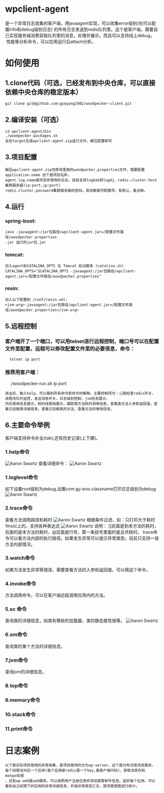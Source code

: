# wpclient-agent
  是一个异常日志收集的客户端，用javaagent实现，可以收集error级别(也可以配置info和debug级别日志)
  的所有日志发送到redis队列里。这个是客户端，需要自己实现服务端消费获取队列里的消息，处理并展示。而且可以支持线上debug，
  性能等分析命令，可以应用运行后attach分析。

# 如何使用

## 1.clone代码（可选，已经发布到中央仓库，可以直接依赖中央仓库的稳定版本）
    git clone git@github.com:guoyang1982/woodpecker-client.git
## 2.编译安装（可选）

    cd wpclient-agent/bin
    ./woodpecker-packages.sh
    会在target生成wpclient-agent.zip运行文件，解压配置即可
## 3.项目配置
    解压wpclient-agent.zip包修改里面的woodpecker.properties文件，需要配置application.name 这个是项目名称，
    agent.log.name是项目所使用的日志，目前支持logbak和log4j，redis.cluster.host集群服务器(ip:port,ip:port)
    redis.cluster.password集群服务器的密码。其他都是可配置项，有默认，看注释。
## 4.运行
   ### spring-boot:
    java -javaagent:/jar包路径/wpclient-agent.jar=/配置文件路径/woodpecker.properties 
    -jar 运行的jar包.jar
   ### tomcat:
    加入agent到CATALINA_OPTS 在 Tomcat 启动脚本 (catalina.sh).
    CATALINA_OPTS="$CATALINA_OPTS -javaagent:/jar包路径/wpclient-agent.jar=/配置文件路径/woodpecker.properties"
   ### resin:
    加入以下配置到 /conf/resin.xml:
    <jvm-arg>-javaagent:/jar包路径/wpclient-agent.jar=/配置文件路径/woodpecker.properties</jvm-arg>
## 5.远程控制
   ### 客户端开了一个端口，可以用telnet进行远程控制，端口号可以在配置文件里配置，远程可以修改配置文件里的必要信息，命令：
      telnet ip port
   ### 推荐用客户端：
      ./woodpecker-run.sh ip port
 
    进去后，输入help，可以看到所有命令和命令的解释。主要控制项为：心跳检查redis开关，线程池队列监控，发送消息开关，日志级别控制，jvm信息展示，
    内存使用信息展示，耗时线程栈展示，跟踪类方法耗时调用信息，查看类方法入参和返回值，查看已加载类详细信息，查看已加载类的方法，查看方法的堆栈信息。
## 6.主要命令举例
  客户端支持命令补全(tab),还有历史记录(上下建)。
### 1.help命令
![Aaron Swartz](https://github.com/guoyang1982/woodpecker-client/blob/master/doc/help.jpg)
查看详细命令：
![Aaron Swartz](https://github.com/guoyang1982/woodpecker-client/blob/master/doc/help1.jpg)

### 1.loglevel命令
如下设置root级别为debug,设置com.gy.woo.classname打印日志级别为debug
![Aaron Swartz](https://github.com/guoyang1982/woodpecker-client/blob/master/doc/loglevel.jpg)

### 2.trace命令
查看方法调用路径和耗时
![Aaron Swartz](https://github.com/guoyang1982/woodpecker-client/blob/master/doc/trace.jpg)
根据条件过滤，如：只打印大于耗时1ms以上的，支持各种表达式
![Aaron Swartz](https://github.com/guoyang1982/woodpecker-client/blob/master/doc/trace_cost.jpg)
说明：
    []前面是到本方法的耗时，后面的是本方法的耗时，@后面是行号，第一条括号里面的是总共耗时。
    trace命令可以看方法内部的执行路径。如果发生异常可以提示异常类型。目前只支持一级方法内部情况。

### 3.watch命令
如果方法发生异常等错误，需要查看方法的入参和返回值，可以用这个命令。


### 4.invoke命令
方法调用命令，可以在客户端远程调用应用内的方法。

### 5.sc 命令
查询类的详细信息，如类有哪些的加载器，类的静态属性值等。
![Aaron Swartz](https://github.com/guoyang1982/woodpecker-client/blob/master/doc/class.jpg)

### 6.sm命令
查询类的某个方法的详细信息。

### 7.jvm命令
查询jvm的详细信息。

### 8.top命令

### 9.memory命令

### 10.stack命令

### 11.print命令

# 日志案例
    以下是实际项目使用的异常收集，是项目使用的分为wp-server，这个是分布式取消息服务，每个线程池对应一个应用(每个应用是redis里一个key,看客户端代码)，获取消息存到mongodb里
    ，还有wp-web是web服务，可以按照用户注册应用并添加报警邮件信息，监听每个应用，可以看到自己权限下的应用的异常详细信息，并按异常类型汇总，提供报表图进行统计。
   
   



